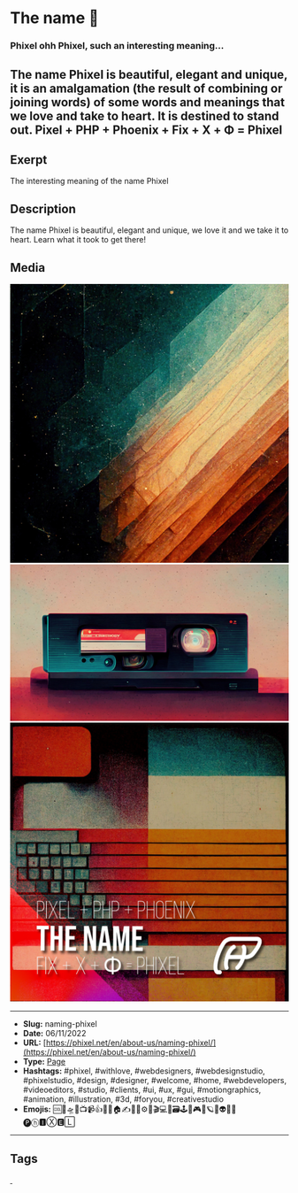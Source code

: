 # The name 📛
### Phixel ohh Phixel, such an interesting meaning...
The name Phixel is beautiful, elegant and unique, it is an amalgamation (the result of combining or joining words) of some words and meanings that we love and take to heart. It is destined to stand out.
Pixel + PHP + Phoenix + Fix + X + Φ = Phixel
------------
## Exerpt
The interesting meaning of the name Phixel
## Description
The name Phixel is beautiful, elegant and unique, we love it and we take it to heart. Learn what it took to get there!
## Media
<img src="media/761742dd/the-name-x.jpg" loading="lazy"><br>
<img src="media/b96c451e/the-name.jpg" loading="lazy"><br>
<img src="media/f53e5ed8/cover-name.jpg" loading="lazy"><br>

------------
- **Slug:** naming-phixel
- **Date:** 06/11/2022
- **URL:** [https://phixel.net/en/about-us/naming-phixel/](https://phixel.net/en/about-us/naming-phixel/)
- **Type:** [Page](#page)
- **Hashtags:** #phixel, #withlove, #webdesigners, #webdesignstudio, #phixelstudio, #design, #designer, #welcome, #home, #webdevelopers, #videoeditors, #studio, #clients, #ui, #ux, #gui, #motiongraphics, #animation, #illustration, #3d, #foryou, #creativestudio
- **Emojis:** 🆒🎨🛸📼📺📹👍🔗📝🏠✍️👨‍💻⚙️🔮🎬‍💻👑🗃️🕹️👾🎮📲🪐🌟👽🚀🌌
🅟ⓗ🅸Ⓧ🅴🄻

------------
## Tags
[ ](# )
